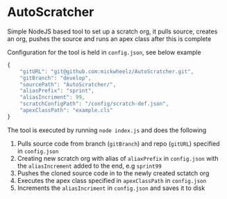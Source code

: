 # AutoScratcher
Simple NodeJS based tool to set up a scratch org, it pulls source, creates an org, pushes the source and runs an apex class after this is complete

Configuration for the tool is held in `config.json`, see below example

```javascript
{
	"gitURL": "git@github.com:mickwheelz/AutoScratcher.git",
	"gitBranch": "develop",
	"sourcePath": "AutoScratcher/",
	"aliasPrefix": "sprint",
	"aliasIncriment": 99,
	"scratchConfigPath": "/config/scratch-def.json",
	"apexClassPath": "example.cls"
}
```

The tool is executed by running `node index.js` and does the following

1. Pulls source code from branch (`gitBranch`) and repo (`gitURL`) specified in `config.json`
2. Creating new scratch org with alias of `aliaxPrefix` in `config.json` with the `aliasIncrement` added to the end, e.g `sprint99`
3. Pushes the cloned source code in to the newly created sctatch org
4. Executes the apex class specified in `apexClassPath` in `config.json`
5. Increments the `aliasIncriment` in `config.json` and saves it to disk
